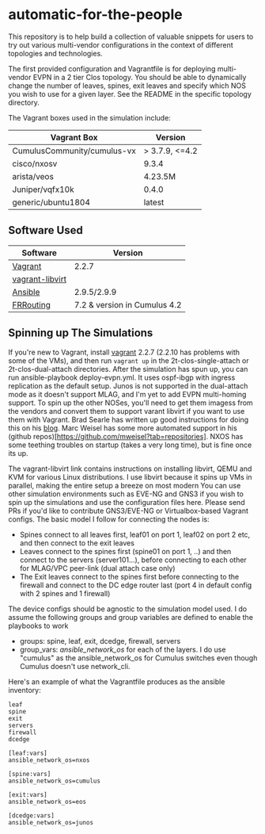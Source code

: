 # automatic-for-the-people
This repository is to help build a collection of valuable snippets for users to try out various multi-vendor configurations in the context of different topologies and technologies. 

The first provided configuration and Vagrantfile is for deploying multi-vendor EVPN in a 2 tier Clos topology. You should be able to dynamically change the number of leaves, spines, exit leaves and specify which NOS you wish to use for a given layer. See the README in the specific topology directory.

The Vagrant boxes used in the simulation include:

| Vagrant Box                       | Version     |
|-----------------------------------|-------------|
| CumulusCommunity/cumulus-vx       | > 3.7.9, <=4.2 |
| cisco/nxosv                       | 9.3.4       |
| arista/veos                       | 4.23.5M     |
| Juniper/vqfx10k                   | 0.4.0       |
| generic/ubuntu1804                | latest      |


## Software Used

| Software          | Version |
|-------------------|---------|
|[Vagrant](https://www.vagrantup.com/)| 2.2.7|
|[vagrant-libvirt](https://github.com/vagrant-libvirt/vagrant-libvirt)|
|[Ansible](https://www.ansible.com/)| 2.9.5/2.9.9 |
|[FRRouting](https://frrouting.org/)| 7.2 & version in Cumulus 4.2 |

## Spinning up The Simulations

If you're new to Vagrant, install [vagrant](https://releases.hashicorp.com/vagrant/) 2.2.7 (2.2.10 has problems with some of the VMs), and then run ```vagrant up``` in the 2t-clos-single-attach or 2t-clos-dual-attach directories. After the simulation has spun up, you can run ansible-playbook deploy-evpn.yml. It uses ospf-ibgp with ingress replication as the default setup. Junos is not supported in the dual-attach mode as it doesn't support MLAG, and I'm yet to add EVPN multi-homing support. To spin up the other NOSes, you'll need to get them imagess from the vendors and convert them to support varant libvirt if you want to use them with Vagrant. Brad Searle has written up good instructions for doing this on his [blog](https://codingpackets.com/blog/tag/libvirt/). Marc Weisel has some more automated support in his (github repos)[https://github.com/mweisel?tab=repositories]. NXOS has some teething troubles on startup (takes a very long time), but is fine once its up.

The vagrant-libvirt link contains instructions on installing libvirt, QEMU and KVM for various Linux distributions. I use libvirt because it spins up VMs in parallel, making the entire setup a breeze on most modern You can use other simulation environments such as EVE-NG and GNS3 if you wish to spin up the simulations and use the configuration files here. Please send PRs if you'd like to contribute GNS3/EVE-NG or Virtualbox-based Vagrant configs. The basic model I follow for connecting the nodes is:
* Spines connect to all leaves first, leaf01 on port 1, leaf02 on port 2 etc, and then connect to the exit leaves
* Leaves connect to the spines first (spine01 on port 1, ..) and then connect to the servers (server101...), before connecting to each other for MLAG/VPC peer-link (dual attach case only)
* The Exit leaves connect to the spines first before connecting to the firewall and connect to the DC edge router last (port 4 in default config with 2 spines and 1 firewall)

The device configs should be agnostic to the simulation model used. I do assume the following groups and group variables are defined to enable the playbooks to work
* groups: spine, leaf, exit, dcedge, firewall, servers
* group_vars: _ansible_network_os_ for each of the layers. I do use "cumulus" as the ansible_network_os for Cumulus switches even though Cumulus doesn't use network_cli.

Here's an example of what the Vagrantfile produces as the ansible inventory:
```[all:children]
leaf
spine
exit
servers
firewall
dcedge

[leaf:vars]
ansible_network_os=nxos

[spine:vars]
ansible_network_os=cumulus

[exit:vars]
ansible_network_os=eos

[dcedge:vars]
ansible_network_os=junos
````


